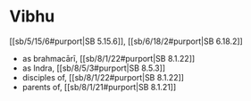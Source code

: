 # Vibhu

[[sb/5/15/6#purport|SB 5.15.6]], [[sb/6/18/2#purport|SB 6.18.2]]

* as brahmacārī, [[sb/8/1/22#purport|SB 8.1.22]]
* as Indra, [[sb/8/5/3#purport|SB 8.5.3]]
* disciples of, [[sb/8/1/22#purport|SB 8.1.22]]
* parents of, [[sb/8/1/21#purport|SB 8.1.21]]
